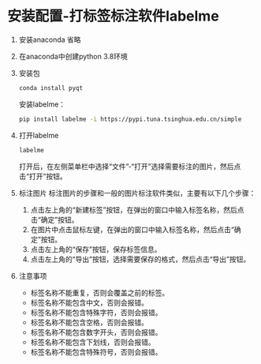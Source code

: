 # 安装配置-打标签标注软件labelme

1. 安装anaconda
    省略

2. 在anaconda中创建python 3.8环境

3. 安装包
    ```bash
    conda install pyqt
    ```
    安装labelme：
    ```bash
    pip install labelme -i https://pypi.tuna.tsinghua.edu.cn/simple
    ```

4. 打开labelme
    ```bash
    labelme
    ```
    打开后，在左侧菜单栏中选择“文件”-“打开”选择需要标注的图片，然后点击“打开”按钮。

5. 标注图片
    标注图片的步骤和一般的图片标注软件类似，主要有以下几个步骤：
    1. 点击左上角的“新建标签”按钮，在弹出的窗口中输入标签名称，然后点击“确定”按钮。
    2. 在图片中点击鼠标左键，在弹出的窗口中输入标签名称，然后点击“确定”按钮。
    3. 点击左上角的“保存”按钮，保存标签信息。
    4. 点击左上角的“导出”按钮，选择需要保存的格式，然后点击“导出”按钮。

6. 注意事项
    - 标签名称不能重复，否则会覆盖之前的标签。
    - 标签名称不能包含中文，否则会报错。
    - 标签名称不能包含特殊字符，否则会报错。
    - 标签名称不能包含空格，否则会报错。
    - 标签名称不能包含数字开头，否则会报错。
    - 标签名称不能包含下划线，否则会报错。
    - 标签名称不能包含特殊符号，否则会报错。